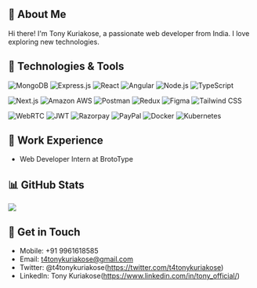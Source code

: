 

## 🚀 About Me

Hi there! I'm Tony Kuriakose, a passionate web developer from India. I love exploring new technologies.

## 🔧 Technologies & Tools

![MongoDB](https://img.shields.io/badge/MongoDB-47A248?style=flat-square&logo=mongodb&logoColor=white)
![Express.js](https://img.shields.io/badge/Express.js-000000?style=flat-square&logo=express&logoColor=white)
![React](https://img.shields.io/badge/-React-61DAFB?style=flat-square&logo=react&logoColor=white)
![Angular](https://img.shields.io/badge/Angular-DD0031?style=flat-square&logo=angular&logoColor=white)
![Node.js](https://img.shields.io/badge/-Node.js-339933?style=flat-square&logo=node.js&logoColor=white)
![TypeScript](https://img.shields.io/badge/-TypeScript-007ACC?style=flat-square&logo=typescript&logoColor=white) 

![Next.js](https://img.shields.io/badge/-Next.js-000000?style=flat-square&logo=next.js&logoColor=white) 
![Amazon AWS](https://img.shields.io/badge/AWS-232F3E?style=flat-square&logo=amazon-aws&logoColor=white)
![Postman](https://img.shields.io/badge/-Postman-FF6C37?style=flat-square&logo=postman&logoColor=white) 
![Redux](https://img.shields.io/badge/-Redux-764ABC?style=flat-square&logo=redux&logoColor=white)
![Figma](https://img.shields.io/badge/-Figma-F24E1E?style=flat-square&logo=figma&logoColor=white) 
![Tailwind CSS](https://img.shields.io/badge/-Tailwind_CSS-38B2AC?style=flat-square&logo=tailwind-css&logoColor=white) 

![WebRTC](https://img.shields.io/badge/-WebRTC-333333?style=flat-square&logo=webrtc&logoColor=white) 
![JWT](https://img.shields.io/badge/-JWT-000000?style=flat-square&logo=json-web-tokens&logoColor=white) 
![Razorpay](https://img.shields.io/badge/-Razorpay-FF4500?style=flat-square&logo=razorpay&logoColor=white) 
![PayPal](https://img.shields.io/badge/-PayPal-00457C?style=flat-square&logo=paypal&logoColor=white) 
![Docker](https://img.shields.io/badge/-Docker-2496ED?style=flat-square&logo=docker&logoColor=white) 
![Kubernetes](https://img.shields.io/badge/-Kubernetes-326CE5?style=flat-square&logo=kubernetes&logoColor=white) 
>

## 💼 Work Experience

- Web Developer Intern at BrotoType

## 📊 GitHub Stats

![](https://github-readme-stats.vercel.app/api?username=tonykuriakose&show_icons=true&count_private=true&hide=prs&theme=radical)

## 📝 Get in Touch
- Mobile: +91 9961618585
- Email: t4tonykuriakose@gmail.com
- Twitter: @t4tonykuriakose(https://twitter.com/t4tonykuriakose)
- LinkedIn: Tony Kuriakose(https://www.linkedin.com/in/tony_official/)


